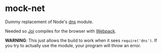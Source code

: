 # mock-net

Dummy replacement of Node's [dns](http://nodejs.org/api/dns.html) module.

Needed so [Joi](https://github.com/hapijs/joi) compiles for the browser with [Webpack](http://webpack.github.io/).

**WARNING**: This just allows the build to work when it sees `require('dns')`. If you try to actually use the module, your program will throw an error.
